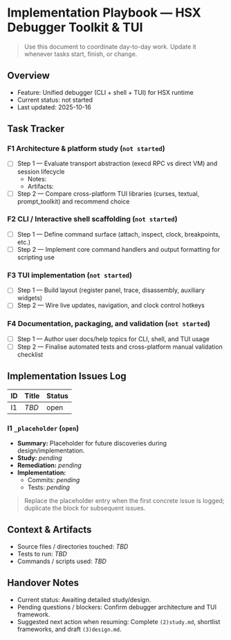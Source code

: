 # Implementation Playbook — HSX Debugger Toolkit & TUI

> Use this document to coordinate day-to-day work. Update it whenever tasks start, finish, or change.

## Overview
- Feature: Unified debugger (CLI + shell + TUI) for HSX runtime
- Current status: not started
- Last updated: 2025-10-16

## Task Tracker

### F1 Architecture & platform study (`not started`)
- [ ] Step 1 — Evaluate transport abstraction (execd RPC vs direct VM) and session lifecycle
  - Notes:
  - Artifacts:
- [ ] Step 2 — Compare cross-platform TUI libraries (curses, textual, prompt_toolkit) and recommend choice

### F2 CLI / Interactive shell scaffolding (`not started`)
- [ ] Step 1 — Define command surface (attach, inspect, clock, breakpoints, etc.)
- [ ] Step 2 — Implement core command handlers and output formatting for scripting use

### F3 TUI implementation (`not started`)
- [ ] Step 1 — Build layout (register panel, trace, disassembly, auxiliary widgets)
- [ ] Step 2 — Wire live updates, navigation, and clock control hotkeys

### F4 Documentation, packaging, and validation (`not started`)
- [ ] Step 1 — Author user docs/help topics for CLI, shell, and TUI usage
- [ ] Step 2 — Finalise automated tests and cross-platform manual validation checklist

## Implementation Issues Log

| ID | Title | Status |
|----|-------|--------|
| I1 | _TBD_ | open |

### I1 `_placeholder` (`open`)
- **Summary:** Placeholder for future discoveries during design/implementation.
- **Study:** _pending_
- **Remediation:** _pending_
- **Implementation:**
  - Commits: _pending_
  - Tests: _pending_

> Replace the placeholder entry when the first concrete issue is logged; duplicate the block for subsequent issues.

## Context & Artifacts
- Source files / directories touched: _TBD_
- Tests to run: _TBD_
- Commands / scripts used: _TBD_

## Handover Notes
- Current status: Awaiting detailed study/design.
- Pending questions / blockers: Confirm debugger architecture and TUI framework.
- Suggested next action when resuming: Complete `(2)study.md`, shortlist frameworks, and draft `(3)design.md`.
